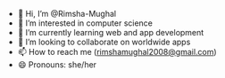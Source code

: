 - 👋 Hi, I’m @Rimsha-Mughal
- 👀 I’m interested in computer science 
- 🌱 I’m currently learning web and app development 
- 💞️ I’m looking to collaborate on worldwide apps
- 📫 How to reach me (rimshamughal2008@gmail.com)
- 😄 Pronouns: she/her
  

<!---
Rimsha-Mughal/Rimsha-Mughal is a ✨ special ✨ repository because its `README.md` (this file) appears on your GitHub profile.
You can click the Preview link to take a look at your changes.
--->
